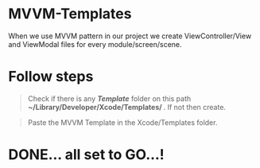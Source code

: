 # MVVM-Templates

When we use MVVM pattern in our project we create ViewController/View and ViewModal files for every module/screen/scene.


# Follow steps
> Check if there is any <b><i>Template</i></b> folder on this path
   <b> ~/Library/Developer/Xcode/Templates/ </b>. If not then create.
   
> Paste the MVVM Template in the Xcode/Templates folder.

# DONE... all set to GO...!
